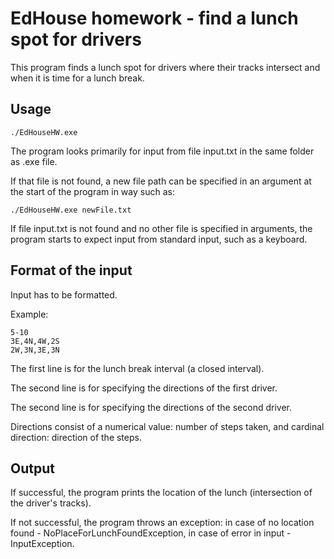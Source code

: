 # EdHouse homework - find a lunch spot for drivers

This program finds a lunch spot for drivers where their tracks intersect and when it is time for a lunch break.

## Usage
```
./EdHouseHW.exe
```
The program looks primarily for input from file input.txt in the same folder as .exe file.

If that file is not found, a new file path can be specified in an argument at the start of the program in way such as:


```
./EdHouseHW.exe newFile.txt
```

If file input.txt is not found and no other file is specified in arguments, the program starts to expect input from standard input, such as a keyboard.

## Format of the input

Input has to be formatted.

Example:

```
5-10
3E,4N,4W,2S
2W,3N,3E,3N
```

The first line is for the lunch break interval (a closed interval).

The second line is for specifying the directions of the first driver.

The second line is for specifying the directions of the second driver.

Directions consist of a numerical value: number of steps taken, and cardinal direction: direction of the steps.
## Output

If successful, the program prints the location of the lunch (intersection of the driver's tracks).

If not successful, the program throws an exception: in case of no location found - NoPlaceForLunchFoundException, in case of error in input - InputException.